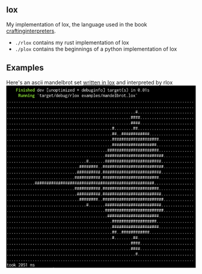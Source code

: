 ## lox

My implementation of lox, the language used in the book [craftinginterpreters](https://craftinginterpreters.com/).

- `./rlox` contains my rust implementation of lox
- `./plox` contains the beginnings of a python implementation of lox

## Examples
Here's an ascii mandelbrot set [written in lox](https://github.com/UlisseMini/lox/blob/main/rlox/examples/mandelbrot.lox) and interpreted by rlox
![mandelbrot](https://raw.githubusercontent.com/UlisseMini/lox/main/images/mandelbrot.png) 

